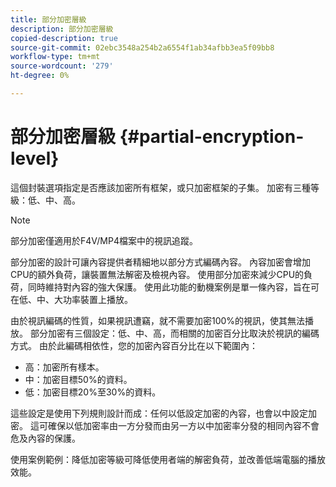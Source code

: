 ```yaml
---
title: 部分加密層級
description: 部分加密層級
copied-description: true
source-git-commit: 02ebc3548a254b2a6554f1ab34afbb3ea5f09bb8
workflow-type: tm+mt
source-wordcount: '279'
ht-degree: 0%

---
```


# 部分加密層級 {#partial-encryption-level}

這個封裝選項指定是否應該加密所有框架，或只加密框架的子集。 加密有三種等級：低、中、高。

>[!NOTE]
>
>部分加密僅適用於F4V/MP4檔案中的視訊追蹤。

部分加密的設計可讓內容提供者精細地以部分方式編碼內容。 內容加密會增加CPU的額外負荷，讓裝置無法解密及檢視內容。 使用部分加密來減少CPU的負荷，同時維持對內容的強大保護。 使用此功能的動機案例是單一條內容，旨在可在低、中、大功率裝置上播放。

由於視訊編碼的性質，如果視訊遭竊，就不需要加密100%的視訊，使其無法播放。 部分加密有三個設定：低、中、高，而相關的加密百分比取決於視訊的編碼方式。 由於此編碼相依性，您的加密內容百分比在以下範圍內：

* 高：加密所有樣本。
* 中：加密目標50%的資料。
* 低：加密目標20%至30%的資料。

這些設定是使用下列規則設計而成：任何以低設定加密的內容，也會以中設定加密。 這可確保以低加密率由一方分發而由另一方以中加密率分發的相同內容不會危及內容的保護。

使用案例範例：降低加密等級可降低使用者端的解密負荷，並改善低端電腦的播放效能。
